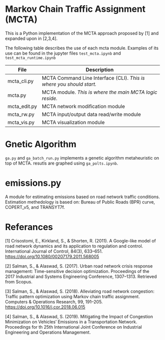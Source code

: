 # Markov Chain Traffic Assignment (MCTA)
This is a Python implementation of the MCTA approach proposed by [1] and expanded upon in [2,3,4].

The following table describes the use of each mcta module. Examples of its use can be found in the jupyter files `test_mcta.ipynb` and `test_mcta_runtime.ipynb`

File|Description
---|---
mcta_cli.py|MCTA Command Line Interface (CLI). *This is where you should start.*
mcta.py|MCTA module. *This is where the main MCTA logic reside.*
mcta_edit.py|MCTA network modification module
mcta_rw.py|MCTA input/output data read/write module
mcta_vis.py|MCTA visualization module

# Gnetic Algorithm
`ga.py` and `ga_batch_run.py` implements a genetic algorithm metaheuristic on top of MCTA. resutls are graphed using `ga_polts.ipynb`.

# emissions.py
A module for estimating emissions based on road network traffic conditions. Estimation methedology is based on: Bureau of Public Roads (BPR) curve, COPERT_v5, and TRANSYT7f.

# Referances
[1] Crisostomi, E., Kirkland, S., & Shorten, R. (2011). A Google-like model of road network dynamics and its application to regulation and control. International Journal of Control, 84(3), 633–651. https://doi.org/10.1080/00207179.2011.568005

[2] Salman, S., & Alaswad, S. (2017). Urban road network crisis response management: Time-sensitive decision optimization. Proceedings of the 2017 Industrial and Systems Engineering Conference, 1307–1313. Retrieved from Scopus.

[3] Salman, S., & Alaswad, S. (2018). Alleviating road network congestion: Traffic pattern optimization using Markov chain traffic assignment. Computers & Operations Research, 99, 191–205. https://doi.org/10.1016/j.cor.2018.06.015

[4] Salman, S., & Alaswad, S. (2019). Mitigating the Impact of Congestion Minimization on Vehicles’ Emissions in a Transportation Network. Proceedings for th 25th International Joint Conference on Industrial Engineering and Operations Management.